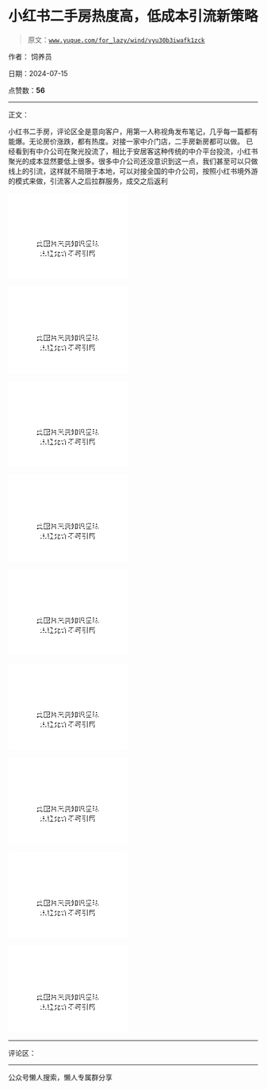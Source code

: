 # 小红书二手房热度高，低成本引流新策略

> 原文：[`www.yuque.com/for_lazy/wind/vyu30b3iwafk1zck`](https://www.yuque.com/for_lazy/wind/vyu30b3iwafk1zck)

作者： 饲养员

日期：2024-07-15

点赞数：**56**

* * *

正文：

小红书二手房，评论区全是意向客户，用第一人称视角发布笔记，几乎每一篇都有能爆。无论房价涨跌，都有热度。对接一家中介门店，二手房新房都可以做。
已经看到有中介公司在聚光投流了，相比于安居客这种传统的中介平台投流，小红书聚光的成本显然要低上很多。很多中介公司还没意识到这一点，我们甚至可以只做线上的引流，这样就不局限于本地，可以对接全国的中介公司，按照小红书境外游的模式来做，引流客人之后拉群服务，成交之后返利

![](img/dc69b4dbf4b19b64abac53cc10e6a8cd.png "None")

![](img/1f63abb02fc438fe33c826eddeb371b1.png "None")

![](img/692d43f1cc815b2384ff6fc7356cfb4f.png "None")

![](img/09ffb7d6881e50fac997d97060917b58.png "None")

![](img/6c64c52935ffba56affddc48fe0212ac.png "None")

![](img/fe35edc074acf8faedf52442664126ab.png "None")

![](img/badce6e2f6b344d26fd0a1a41a8c288b.png "None")

![](img/8489d7e2136dc014a15f8223a0cd27de.png "None")

![](img/af7c350e51454962018a61b5545ce86b.png "None")

* * *

评论区：

* * *

公众号懒人搜索，懒人专属群分享